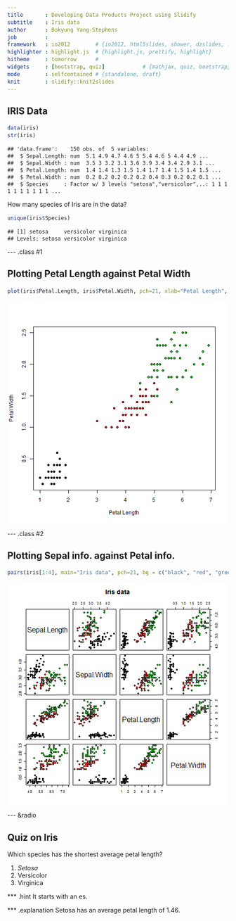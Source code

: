 ```yaml
---
title       : Developing Data Products Project using Slidify
subtitle    : Iris data
author      : Bokyung Yang-Stephens
job         : 
framework   : io2012        # {io2012, html5slides, shower, dzslides, ...}
highlighter : highlight.js  # {highlight.js, prettify, highlight}
hitheme     : tomorrow      # 
widgets     : [bootstrap, quiz]            # {mathjax, quiz, bootstrap}
mode        : selfcontained # {standalone, draft}
knit        : slidify::knit2slides
---
```


## IRIS Data

```r
data(iris)
str(iris)
```

```
## 'data.frame':	150 obs. of  5 variables:
##  $ Sepal.Length: num  5.1 4.9 4.7 4.6 5 5.4 4.6 5 4.4 4.9 ...
##  $ Sepal.Width : num  3.5 3 3.2 3.1 3.6 3.9 3.4 3.4 2.9 3.1 ...
##  $ Petal.Length: num  1.4 1.4 1.3 1.5 1.4 1.7 1.4 1.5 1.4 1.5 ...
##  $ Petal.Width : num  0.2 0.2 0.2 0.2 0.2 0.4 0.3 0.2 0.2 0.1 ...
##  $ Species     : Factor w/ 3 levels "setosa","versicolor",..: 1 1 1 1 1 1 1 1 1 1 ...
```
How many species of Iris are in the data?


```r
unique(iris$Species)
```

```
## [1] setosa     versicolor virginica 
## Levels: setosa versicolor virginica
```

--- .class #1

## Plotting Petal Length against Petal Width

```r
plot(iris$Petal.Length, iris$Petal.Width, pch=21, xlab="Petal Length", ylab="Petal Width", bg = c("black", "red", "green3")[unclass(iris$Species)])
```

![plot of chunk petal](figure/petal-1.png) 

--- .class #2 

## Plotting Sepal info. against Petal info.

```r
pairs(iris[1:4], main="Iris data", pch=21, bg = c("black", "red", "green3")[unclass(iris$Species)])
```

![plot of chunk petalSepal](figure/petalSepal-1.png) 

--- &radio

## Quiz on Iris
Which species has the shortest average petal length?

1. _Setosa_
2. Versicolor
3. Virginica

*** .hint 
It starts with an es.

*** .explanation 
Setosa has an average petal length of 1.46.
